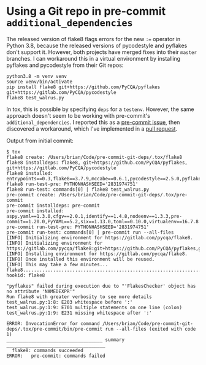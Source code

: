 # Using a Git repo in pre-commit `additional_dependencies`

The released version of flake8 flags errors for the new `:=` operator in Python 3.8, because the released versions of pycodestyle and pyflakes don't support it. However, both projects have merged fixes into their `master` branches. I can workaround this in a virtual environment by installing pyflakes and pycodestyle from their Git repos:

```
python3.8 -m venv venv
source venv/bin/activate
pip install flake8 git+https://github.com/PyCQA/pyflakes git+https://gitlab.com/PyCQA/pycodestyle
flake8 test_walrus.py
```

In tox, this is possible by specifying `deps` for a `testenv`. However, the same approach doesn't seem to be working with pre-commit's `additional_dependencies`. I reported this as a [pre-commit issue](https://github.com/pre-commit/pre-commit/issues/1238), then discovered a workaround, which I've implemented in a [pull request](https://github.com/bhrutledge/pre-commit-git-deps/pull/1).

Output from initial commit:

```
$ tox
flake8 create: /Users/brian/Code/pre-commit-git-deps/.tox/flake8
flake8 installdeps: flake8, git+https://github.com/PyCQA/pyflakes, git+https://gitlab.com/PyCQA/pycodestyle
flake8 installed: entrypoints==0.3,flake8==3.7.9,mccabe==0.6.1,pycodestyle==2.5.0,pyflakes==2.1.1
flake8 run-test-pre: PYTHONHASHSEED='2831974751'
flake8 run-test: commands[0] | flake8 test_walrus.py
pre-commit create: /Users/brian/Code/pre-commit-git-deps/.tox/pre-commit
pre-commit installdeps: pre-commit
pre-commit installed: aspy.yaml==1.3.0,cfgv==2.0.1,identify==1.4.8,nodeenv==1.3.3,pre-commit==1.20.0,PyYAML==5.2,six==1.13.0,toml==0.10.0,virtualenv==16.7.8
pre-commit run-test-pre: PYTHONHASHSEED='2831974751'
pre-commit run-test: commands[0] | pre-commit run --all-files
[INFO] Initializing environment for https://gitlab.com/pycqa/flake8.
[INFO] Initializing environment for https://gitlab.com/pycqa/flake8:git+https://github.com/PyCQA/pyflakes,git+https://gitlab.com/PyCQA/pycodestyle.
[INFO] Installing environment for https://gitlab.com/pycqa/flake8.
[INFO] Once installed this environment will be reused.
[INFO] This may take a few minutes...
flake8...................................................................Failed
hookid: flake8

"pyflakes" failed during execution due to "'FlakesChecker' object has no attribute 'NAMEDEXPR'"
Run flake8 with greater verbosity to see more details
test_walrus.py:1:8: E203 whitespace before ':'
test_walrus.py:1:9: E701 multiple statements on one line (colon)
test_walrus.py:1:9: E231 missing whitespace after ':'

ERROR: InvocationError for command /Users/brian/Code/pre-commit-git-deps/.tox/pre-commit/bin/pre-commit run --all-files (exited with code 1)
___________________________________ summary ____________________________________
  flake8: commands succeeded
ERROR:   pre-commit: commands failed
```
